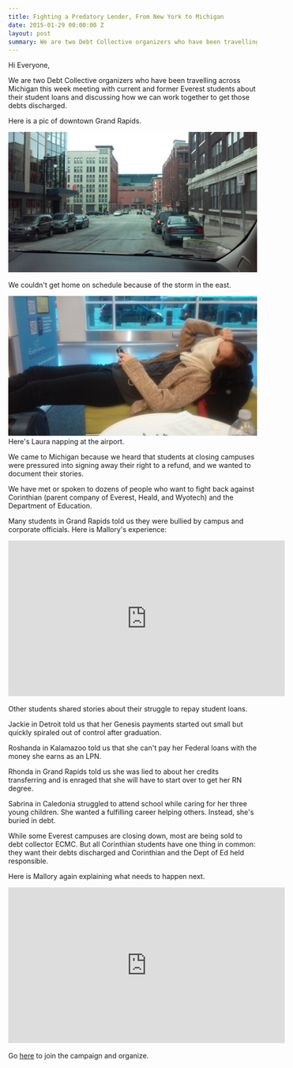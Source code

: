 ```yaml
---
title: Fighting a Predatory Lender, From New York to Michigan
date: 2015-01-29 00:00:00 Z
layout: post
summary: We are two Debt Collective organizers who have been travelling across Michigan this week meeting with current and former
---
```


Hi Everyone,

We are two Debt Collective organizers who have been travelling across Michigan this week meeting with current and former Everest students about their student loans and discussing how we can work together to get those debts discharged. 

Here is a pic of downtown Grand Rapids. 

![](/assets/images/2015/01/GR.jpg)


We couldn't get home on schedule because of the storm in the east. 

![Laura is napping at the airport. ](/assets/images/2015/01/laurahanna-1.jpg)
Here's Laura napping at the airport. 


We came to Michigan because we heard that students at closing campuses were pressured into signing away their right to a refund, and we wanted to document their stories. 

We have met or spoken to dozens of people who want to fight back against Corinthian (parent company of Everest, Heald, and Wyotech) and the Department of Education. 

Many students in Grand Rapids told us they were bullied by campus and corporate officials. Here is Mallory's experience:

<iframe width="560" height="315" src="https://www.youtube.com/embed/jrPnHekcxtI" frameborder="0" allowfullscreen></iframe>

Other students shared stories about their struggle to repay student loans. 

Jackie in Detroit told us that her Genesis payments started out small but quickly spiraled out of control after graduation. 

Roshanda in Kalamazoo told us that she can't pay her Federal loans with the money she earns as an LPN. 

Rhonda in Grand Rapids told us she was lied to about her credits transferring and is enraged that she will have to start over to get her RN degree. 

Sabrina in Caledonia struggled to attend school while caring for her three young children. She wanted a fulfilling career helping others. Instead, she's buried in debt. 

While some Everest campuses are closing down, most are being sold to debt collector ECMC. But all Corinthian students have one thing in common: they want their debts discharged and Corinthian and the Dept of Ed held responsible. 

Here is Mallory again explaining what needs to happen next. 

<iframe width="560" height="315" src="https://www.youtube.com/embed/VqiZ3GbQKUc?list=UUya_ncRdvnuIp_u2LbNIEqA" frameborder="0" allowfullscreen></iframe>

Go [here](http://strategize.debtcollective.org/t/join-the-fight-for-a-complete-discharge-of-your-loans-from-corinthian/85) to join the campaign and organize. 
